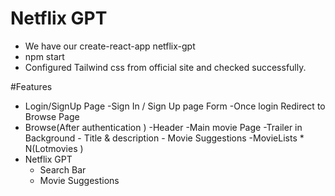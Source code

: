 # Netflix GPT 

- We have our create-react-app netflix-gpt
- npm start
- Configured Tailwind css from official site and checked successfully.



#Features

- Login/SignUp Page 
    -Sign In / Sign Up page Form 
    -Once login Redirect to Browse Page
- Browse(After authentication )
    -Header
    -Main movie Page
        -Trailer in Background 
        - Title & description 
        - Movie Suggestions 
            -MovieLists * N(Lotmovies )
- Netflix GPT
    - Search Bar
    - Movie Suggestions 
    